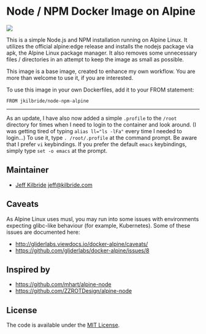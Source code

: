 # Node / NPM Docker Image on Alpine

[![](https://imagelayers.io/badge/jkilbride/node-npm-alpine:latest.svg)](https://imagelayers.io/?images=jkilbride/node-npm-alpine:latest 'Get your own badge on imagelayers.io')

This is a simple Node.js and NPM installation running on Alpine Linux. It utilizes the official alpine:edge release and installs the nodejs package via apk, the Alpine Linux package manager. It also removes some unnecessary files / directories in an attempt to keep the image as small as possible.

This image is a base image, created to enhance my own workflow. You are more than welcome to use it, if you are interested.

To use this image in your own Dockerfiles, add it to your FROM statement:

    FROM jkilbride/node-npm-alpine

---
As an update, I have also now added a simple `.profile` to the `/root` directory for times when I need to login to the container and look around. (I was getting tired of typing `alias ll="ls -lFa"` every time I needed to login...) To use it, type `. /root/.profile` at the command prompt. Be aware that I prefer `vi` keybindings. If you prefer the default `emacs` keybindings, simply type `set -o emacs` at the prompt.


## Maintainer

* [Jeff Kilbride](https://github.com/jeff-kilbride) jeff@kilbride.com

## Caveats

As Alpine Linux uses musl, you may run into some issues with environments expecting glibc-like behaviour (for example, Kubernetes). Some of these issues are documented here:

* http://gliderlabs.viewdocs.io/docker-alpine/caveats/
* https://github.com/gliderlabs/docker-alpine/issues/8

## Inspired by

* https://github.com/mhart/alpine-node
* https://github.com/ZZROTDesign/alpine-node

## License

The code is available under the [MIT License](/LICENSE).